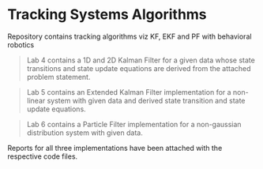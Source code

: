 # Tracking Systems Algorithms
 Repository contains tracking algorithms viz KF, EKF and PF with behavioral robotics
 
 > Lab 4 contains a 1D and 2D Kalman Filter for a given data whose state transitions and state update equations are derived from the attached problem statement.
 
 > Lab 5 contains an Extended Kalman Filter implementation for a non-linear system with given data and derived state transition and state update equations.
 
 > Lab 6 contains a Particle Filter implementation for a non-gaussian distribution system with given data.

Reports for all three implementations have been attached with the respective code files.
